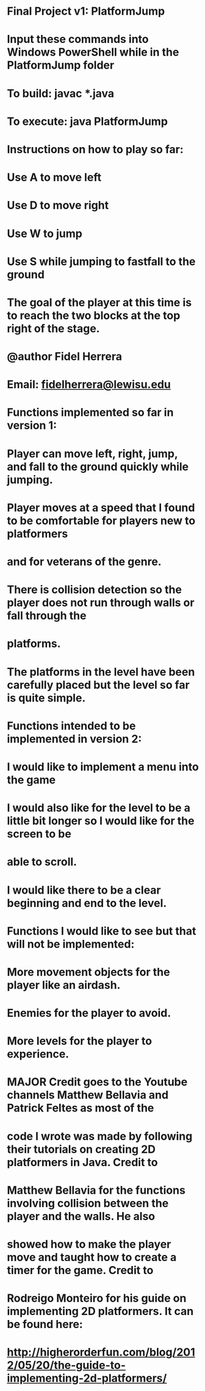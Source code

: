 # Final Project v1: PlatformJump
# 
# Input these commands into Windows PowerShell while in the PlatformJump folder
# To build: javac *.java
# To execute: java PlatformJump
# 
# Instructions on how to play so far:
# Use A to move left
# Use D to move right
# Use W to jump
# Use S while jumping to fastfall to the ground
# The goal of the player at this time is to reach the two blocks at the top right of the stage.
# 
# @author Fidel Herrera
# Email: fidelherrera@lewisu.edu
# 
# Functions implemented so far in version 1:
# Player can move left, right, jump, and fall to the ground quickly while jumping.
# Player moves at a speed that I found to be comfortable for players new to platformers
# and for veterans of the genre.
# There is collision detection so the player does not run through walls or fall through the
# platforms.
# The platforms in the level have been carefully placed but the level so far is quite simple.
# 
# Functions intended to be implemented in version 2:
# I would like to implement a menu into the game
# I would also like for the level to be a little bit longer so I would like for the screen to be
# able to scroll. 
# I would like there to be a clear beginning and end to the level.
# 
# Functions I would like to see but that will not be implemented:
# More movement objects for the player like an airdash.
# Enemies for the player to avoid.
# More levels for the player to experience.
# 
# MAJOR Credit goes to the Youtube channels Matthew Bellavia and Patrick Feltes as most of the
# code I wrote was made by following their tutorials on creating 2D platformers in Java. Credit to
# Matthew Bellavia for the functions involving collision between the player and the walls. He also
# showed how to make the player move and taught how to create a timer for the game. Credit to
# Rodreigo Monteiro for his guide on implementing 2D platformers. It can be found here:
# http://higherorderfun.com/blog/2012/05/20/the-guide-to-implementing-2d-platformers/
